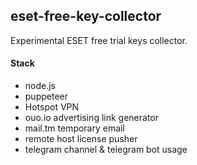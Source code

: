 ## eset-free-key-collector

Experimental ESET free trial keys collector.

#### Stack
- node.js
- puppeteer
- Hotspot VPN 
- ouo.io advertising link generator
- mail.tm temporary email
- remote host license pusher
- telegram channel & telegram bot usage